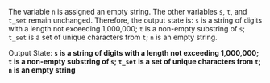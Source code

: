 The variable `n` is assigned an empty string. The other variables `s`, `t`, and `t_set` remain unchanged. Therefore, the output state is: `s` is a string of digits with a length not exceeding 1,000,000; `t` is a non-empty substring of `s`; `t_set` is a set of unique characters from `t`; `n` is an empty string.

Output State: **`s` is a string of digits with a length not exceeding 1,000,000; `t` is a non-empty substring of `s`; `t_set` is a set of unique characters from `t`; `n` is an empty string**